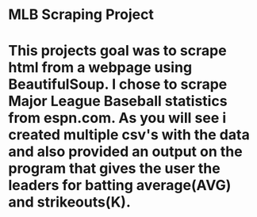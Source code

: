 <h1>MLB Scraping Project<h1>
<p>This projects goal was to scrape html from a webpage using BeautifulSoup. I chose to scrape Major League Baseball statistics from espn.com. As you will see i created multiple csv's with the data and also provided an output on the program that gives the user the leaders for batting average(AVG) and strikeouts(K).</p>
